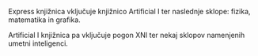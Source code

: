 
Express knjižnica vključuje knjižnico Artificial I ter naslednje sklope: fizika, matematika in grafika.

Artificial I knjižnica pa vključuje pogon XNI ter nekaj sklopov namenjenih umetni inteligenci.